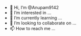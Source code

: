 - 👋 Hi, I’m @Anupam9142
- 👀 I’m interested in ...
- 🌱 I’m currently learning ...
- 💞️ I’m looking to collaborate on ...
- 📫 How to reach me ...

<!---
Anupam9142/Anupam9142 is a ✨ special ✨ repository because its `` (this file) appears on your GitHub profile.
You can click the Preview link to take a look at your changes.
--->
